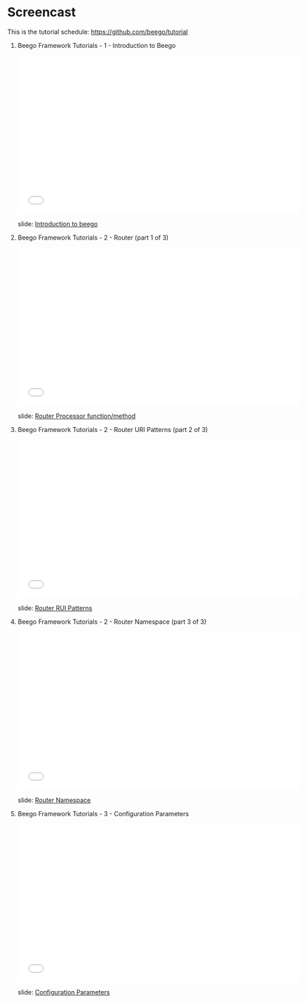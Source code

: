 # Screencast

This is the tutorial schedule:
https://github.com/beego/tutorial

1. Beego Framework Tutorials - 1 - Introduction to Beego

	<iframe width="640" height="360" src="//www.youtube.com/embed/zvXDgfoUKFY" frameborder="0" allowfullscreen></iframe>
	
	slide: [Introduction to beego](http://go-talks.appspot.com/github.com/beego/tutorial/en/1/why_beego.slide#1)

2. Beego Framework Tutorials - 2 - Router (part 1 of 3)

	<iframe width="640" height="360" src="//www.youtube.com/embed/LvAFH-oLvqY" frameborder="0" allowfullscreen></iframe>
	
	slide: [Router Processor function/method](http://go-talks.appspot.com/github.com/beego/tutorial/en/2/router.part1.slide)


3. Beego Framework Tutorials - 2 - Router URI Patterns (part 2 of 3)

    <iframe width="640" height="360" src="//www.youtube.com/embed/81kxo6FcoOw" frameborder="0" allowfullscreen></iframe>
    
    slide: [Router RUI Patterns](http://go-talks.appspot.com/github.com/beego/tutorial/en/2/router.part2.slide)


4. Beego Framework Tutorials - 2 - Router Namespace (part 3 of 3)

    <iframe width="640" height="360" src="//www.youtube.com/embed/W9tBcTcXGeo" frameborder="0" allowfullscreen></iframe>
    
    slide: [Router Namespace](http://go-talks.appspot.com/github.com/beego/tutorial/en/2/router.part3.slide)

5. Beego Framework Tutorials - 3 - Configuration Parameters

    <iframe width="640" height="360" src="//www.youtube.com/watch?v=F3tieL1lX1I" frameborder="0" allowfullscreen></iframe>
    
    slide: [Configuration Parameters](http://go-talks.appspot.com/github.com/beego/tutorial/en/3/params.slide)

